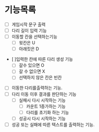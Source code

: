 # 기능목록

- [ ] 게임시작 문구 출력
- [ ] 다리 길이 입력 기능
- [ ] 이동할 칸을 선택하는기능
  - [ ] 윗칸은 U
  - [ ] 아래킷은 D
- [ ]입력한 칸에 따른 다리 생성 기능
  - [ ] 갈수 있으면 O
  - [ ] 갈 수 없으면 X
  - [ ] 선택하지 않은 칸은 빈칸
- [ ] 이동한 다리를출력하는 기능.
- [ ] 다리 이동 이후 결과를 판단하는 기능
  - [ ] 실패시 다시 시작하는 기능
    - [ ] 카운트 1증가하는 기능
    - [ ] 다리를 초기화 하는 기능
  - [ ] 성공시 다시 시작하는 기능
- [ ] 성공 또는 실패에 따른 텍스트를 출력하는 기능.
